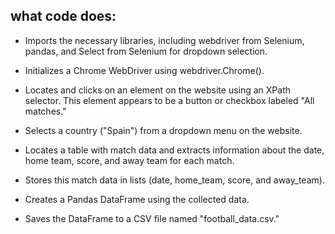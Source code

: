 ## what code does:


- Imports the necessary libraries, including webdriver from Selenium, pandas, and Select from Selenium for dropdown selection.

- Initializes a Chrome WebDriver using webdriver.Chrome().

- Locates and clicks on an element on the website using an XPath selector. This element appears to be a button or checkbox labeled "All matches."

- Selects a country ("Spain") from a dropdown menu on the website.

- Locates a table with match data and extracts information about the date, home team, score, and away team for each match.

- Stores this match data in lists (date, home_team, score, and away_team).

- Creates a Pandas DataFrame using the collected data.

- Saves the DataFrame to a CSV file named "football_data.csv."
